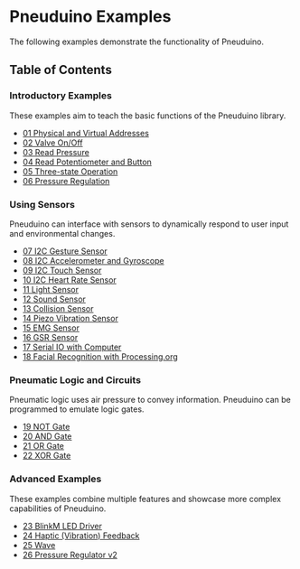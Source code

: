 # Pneuduino Examples
The following examples demonstrate the functionality of Pneuduino.

## Table of Contents

### Introductory Examples
These examples aim to teach the basic functions of the Pneuduino library.
* [01 Physical and Virtual Addresses](./PhysicalVirtualAddresses)
* [02 Valve On/Off](./ValveOnOff)
* [03 Read Pressure](./ReadPressure)
* [04 Read Potentiometer and Button](./ReadPotButton)
* [05 Three-state Operation](./ThreeState)
* [06 Pressure Regulation](./PressureRegulator)
### Using Sensors
Pneuduino can interface with sensors to dynamically respond to user input and environmental changes.
* [07 I2C Gesture Sensor](./GestureSensor)
* [08 I2C Accelerometer and Gyroscope](./AccelerometerGyroscope)
* [09 I2C Touch Sensor](./TouchSensor)
* [10 I2C Heart Rate Sensor](./HeartRateSensor)
* [11 Light Sensor](./LightSensor)
* [12 Sound Sensor](./SoundSensor)
* [13 Collision Sensor](./CollisionSensor)
* [14 Piezo Vibration Sensor](./PiezoVibrationSensor)
* [15 EMG Sensor](./EMGSensor)
* [16 GSR Sensor](./GSRSensor)
* [17 Serial IO with Computer](./SerialIO)
* [18 Facial Recognition with Processing.org](./Processing)
### Pneumatic Logic and Circuits
Pneumatic logic uses air pressure to convey information. Pneuduino can be programmed to emulate logic gates.
* [19 NOT Gate](./NotGate)
* [20 AND Gate](./AndGate)
* [21 OR Gate](./OrGate)
* [22 XOR Gate](./XorGate)
### Advanced Examples
These examples combine multiple features and showcase more complex capabilities of Pneuduino.
* [23 BlinkM LED Driver](./LED)
* [24 Haptic (Vibration) Feedback](./Haptic)
* [25 Wave](./Wave)
* [26 Pressure Regulator v2](./PressureRegulator2)

